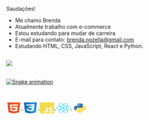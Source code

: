 Saudações!

- Me chamo Brenda
- Atualmente trabalho com e-commerce
- Estou estudando para mudar de carreira
- E-mail para contato: brenda.nozella@gmail.com
- Estudando HTML, CSS, JavaScript, React e Python.

##
<div align="left">
  <a href="https://github.com/nozellabrenda">
  <img height="180em" src="https://github-readme-stats.vercel.app/api?username=nozellabrenda&show_icons=true&theme=radical&include_all_commits=true&count_private=true"/>
 </div>

##
![Snake animation](https://github.com/nozellabrenda/nozellabrenda/blob/output/github-contribution-grid-snake.svg)



##
<div style="display: inline_block"><br>
  <img align="center" alt="Rafa-HTML" height="30" width="40" src="https://raw.githubusercontent.com/devicons/devicon/master/icons/html5/html5-original.svg">
  <img align="center" alt="Rafa-CSS" height="30" width="40" src="https://raw.githubusercontent.com/devicons/devicon/master/icons/css3/css3-original.svg">
  <img align="center" alt="Rafa-Js" height="30" width="40" src="https://raw.githubusercontent.com/devicons/devicon/master/icons/javascript/javascript-plain.svg">
  <img align="center" alt="Rafa-React" height="30" width="40" src="https://raw.githubusercontent.com/devicons/devicon/master/icons/react/react-original.svg">
  <img align="center" alt="Rafa-Python" height="30" width="40" src="https://raw.githubusercontent.com/devicons/devicon/master/icons/python/python-original.svg">
  </div>
